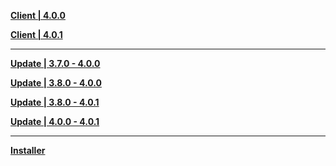 **[Client | 4.0.0](https://d3ln624mszu7ty.cloudfront.net/client_app/download/pc_zip/20230804185804_eTmE8EZjJZdAJapq/GenshinImpact_4.0.0.zip)**

**[Client | 4.0.1](https://d3ln624mszu7ty.cloudfront.net/client_app/download/pc_zip/20230821151229_NAlBxGiyKlVXWZQJ/GenshinImpact_4.0.1.zip)**

---

**[Update | 3.7.0 - 4.0.0](https://d3ln624mszu7ty.cloudfront.net/client_app/update/hk4e_global/10/game_3.7.0_4.0.0_hdiff_ny78JZtwupS1F6PL.zip)**

**[Update | 3.8.0 - 4.0.0](https://d3ln624mszu7ty.cloudfront.net/client_app/update/hk4e_global/10/game_3.8.0_4.0.0_hdiff_Brgs45clx6Teu1wO.zip)**

**[Update | 3.8.0 - 4.0.1](https://d3ln624mszu7ty.cloudfront.net/client_app/update/hk4e_global/10/game_3.8.0_4.0.0_hdiff_Brgs45clx6Teu1wO.zip)**

**[Update | 4.0.0 - 4.0.1](https://d3ln624mszu7ty.cloudfront.net/client_app/update/hk4e_global/10/game_3.8.0_4.0.1_hdiff_h69nuw1XgeJ2qA3i.zip)**

---

**[Installer](https://download-porter.hoyoverse.com/download-porter/2023/08/09/GenshinImpact_install_20230731152452.exe)**


